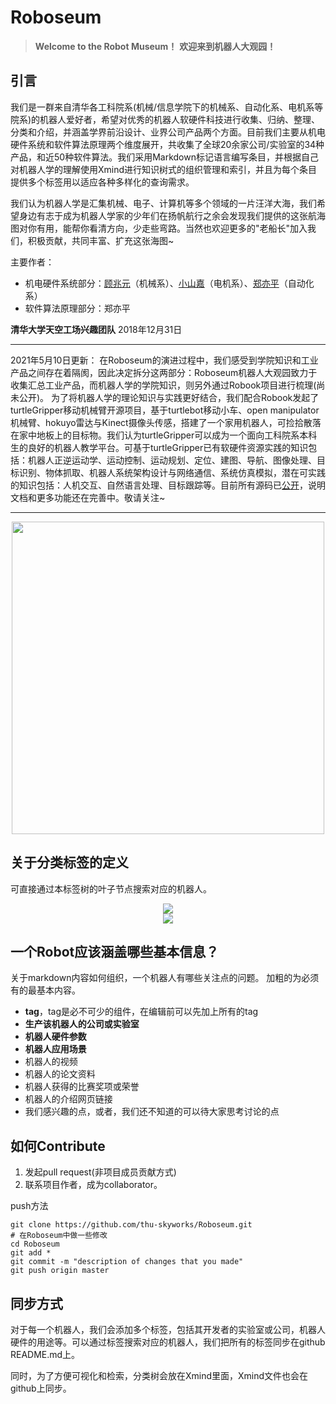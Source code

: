# Roboseum


>**Welcome to the Robot Museum！**
>**欢迎来到机器人大观园！**

## 引言
我们是一群来自清华各工科院系(机械/信息学院下的机械系、自动化系、电机系等院系)的机器人爱好者，希望对优秀的机器人软硬件科技进行收集、归纳、整理、分类和介绍，并涵盖学界前沿设计、业界公司产品两个方面。目前我们主要从机电硬件系统和软件算法原理两个维度展开，共收集了全球20余家公司/实验室的34种产品，和近50种软件算法。我们采用Markdown标记语言编写条目，并根据自己对机器人学的理解使用Xmind进行知识树式的组织管理和索引，并且为每个条目提供多个标签用以适应各种多样化的查询需求。

我们认为机器人学是汇集机械、电子、计算机等多个领域的一片汪洋大海，我们希望身边有志于成为机器人学家的少年们在扬帆航行之余会发现我们提供的这张航海图对你有用，能帮你看清方向，少走些弯路。当然也欢迎更多的"老船长"加入我们，积极贡献，共同丰富、扩充这张海图~

主要作者：
- 机电硬件系统部分：[顾兆元](https://github.com/guzhaoyuan)（机械系）、[小山嘉](https://github.com/sicoco)（电机系）、[郑亦平](https://github.com/Yiping-Steven)（自动化系）
- 软件算法原理部分：郑亦平


**清华大学天空工场兴趣团队**
2018年12月31日

-----

2021年5月10日更新：
在Roboseum的演进过程中，我们感受到学院知识和工业产品之间存在着隔阂，因此决定拆分这两部分：Roboseum机器人大观园致力于收集汇总工业产品，而机器人学的学院知识，则另外通过Robook项目进行梳理(尚未公开)。
为了将机器人学的理论知识与实践更好结合，我们配合Robook发起了turtleGripper移动机械臂开源项目，基于turtlebot移动小车、open manipulator机械臂、hokuyo雷达与Kinect摄像头传感，搭建了一个家用机器人，可捡拾散落在家中地板上的目标物。我们认为turtleGripper可以成为一个面向工科院系本科生的良好的机器人教学平台。可基于turtleGripper已有软硬件资源实践的知识包括：机器人正逆运动学、运动控制、运动规划、定位、建图、导航、图像处理、目标识别、物体抓取、机器人系统架构设计与网络通信、系统仿真模拟，潜在可实践的知识包括：人机交互、自然语言处理、目标跟踪等。目前所有源码已[公开](https://github.com/Yiping-Steven/turtleGripper)，说明文档和更多功能还在完善中。敬请关注~

---

<div align = center><img src="meta/pic/roboseum.jpg" width="500" ></div>


## 关于分类标签的定义
可直接通过本标签树的叶子节点搜索对应的机器人。

<center><img src="meta/pic/Robotic_Algorithm.png"></center>
<center><img src="meta/pic/examplev2.png"></center>

## 一个Robot应该涵盖哪些基本信息？
关于markdown内容如何组织，一个机器人有哪些关注点的问题。
加粗的为必须有的最基本内容。

- **tag**，tag是必不可少的组件，在编辑前可以先加上所有的tag
- **生产该机器人的公司或实验室**
- **机器人硬件参数**
- **机器人应用场景**
- 机器人的视频
- 机器人的论文资料
- 机器人获得的比赛奖项或荣誉
- 机器人的介绍网页链接
- 我们感兴趣的点，或者，我们还不知道的可以待大家思考讨论的点

## 如何Contribute
1. 发起pull request(非项目成员贡献方式)
2. 联系项目作者，成为collaborator。

push方法

	git clone https://github.com/thu-skyworks/Roboseum.git
	# 在Roboseum中做一些修改
	cd Roboseum
	git add *
	git commit -m "description of changes that you made"
	git push origin master

## 同步方式
对于每一个机器人，我们会添加多个标签，包括其开发者的实验室或公司，机器人硬件的用途等。可以通过标签搜索对应的机器人，我们把所有的标签同步在github README.md上。

同时，为了方便可视化和检索，分类树会放在Xmind里面，Xmind文件也会在github上同步。
